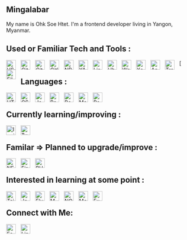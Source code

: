 ## Mingalabar

My name is Ohk Soe Htet. I'm a frontend developer living in Yangon, Myanmar.

<!-- ![Quote](https://github-readme-quotes.herokuapp.com/quote?theme=tokyonight&animation=default&layout=default&font=default) -->

<!-- ![Quote](https://github-readme-quotes.herokuapp.com/quote?quotesUrl=https://github.com/ShubhKotnala/github-readme-quotes/blob/custom-quotes/customQuotes/quotes.json) -->

<a name="tools"></a>

## Used or Familiar Tech and Tools :

[
<img alt="VS Code" width="26px" align="left" style="padding-right:10px;"  src="https://cdn.jsdelivr.net/gh/devicons/devicon/icons/vscode/vscode-original.svg" />
][tools_anchor]
[
<img alt="Git" width="26px" align="left" style="padding-right:10px;"  src="https://cdn.jsdelivr.net/gh/devicons/devicon/icons/git/git-original.svg" />
][tools_anchor]
[
<img alt="Github" width="26px" align="left" style="padding-right:10px;"  src="https://cdn.jsdelivr.net/gh/devicons/devicon/icons/github/github-original.svg" />
][tools_anchor]
[
<img alt="Gitlab" width="26px" align="left" style="padding-right:10px;"  src="https://cdn.jsdelivr.net/gh/devicons/devicon/icons/gitlab/gitlab-original.svg" />
][tools_anchor]
[
<img alt="NPM" width="26px" align="left" style="padding-right:10px;"  src="https://cdn.jsdelivr.net/gh/devicons/devicon/icons/npm/npm-original-wordmark.svg" />
][tools_anchor]
[
<img alt="YARN" width="26px" align="left" style="padding-right:10px;"  src="https://cdn.jsdelivr.net/gh/devicons/devicon/icons/yarn/yarn-original.svg" />
][tools_anchor]
[
<img alt="Linux" width="26px" align="left" style="padding-right:10px;"  src="https://cdn.jsdelivr.net/gh/devicons/devicon/icons/linux/linux-original.svg" />
][tools_anchor]
[
<img alt="Ubuntu" width="26px" align="left" style="padding-right:10px;"  src="https://cdn.jsdelivr.net/gh/devicons/devicon/icons/ubuntu/ubuntu-plain.svg" />
][tools_anchor]
[
[
<img alt="Wordpress" width="26px" align="left" style="padding-right:10px;"  src="https://cdn.jsdelivr.net/gh/devicons/devicon/icons/wordpress/wordpress-plain.svg" />
][tools_anchor]
[
<img alt="Xcode" width="26px" align="left" style="padding-right:10px;"  src="https://cdn.jsdelivr.net/gh/devicons/devicon/icons/xcode/xcode-original.svg" />
][tools_anchor]
[
<img alt="Android Studio" width="26px" align="left" style="padding-right:10px;"  src="https://cdn.jsdelivr.net/gh/devicons/devicon/icons/androidstudio/androidstudio-original.svg" />
][tools_anchor]
[
<img alt="Trello" width="26px" align="left" style="padding-right:10px;"  src="https://cdn.jsdelivr.net/gh/devicons/devicon/icons/trello/trello-plain.svg" />
][tools_anchor]
[
<img alt="Filezilla" width="26px" align="left" style="padding-right:10px;"  src="https://cdn.jsdelivr.net/gh/devicons/devicon/icons/filezilla/filezilla-plain.svg" />
][tools_anchor]
<br/>

<a name="languages"></a>

## Languages :

[
<img alt="HTML5" width="26px" align="left" style="padding-right:10px;"  src="https://cdn.jsdelivr.net/gh/devicons/devicon/icons/html5/html5-original.svg" />
][languages_anchor]
[
<img alt="CSS3" width="26px" align="left" style="padding-right:10px;"  src="https://cdn.jsdelivr.net/gh/devicons/devicon/icons/css3/css3-original.svg" />
][languages_anchor]
[
<img alt="Javascript" width="26px" align="left" style="padding-right:10px;"  src="https://cdn.jsdelivr.net/gh/devicons/devicon/icons/javascript/javascript-original.svg" />
][languages_anchor]
[
<img alt="React" width="26px" align="left" style="padding-right:10px;"  src="https://cdn.jsdelivr.net/gh/devicons/devicon/icons/react/react-original.svg" />
][languages_anchor]
[
<img alt="Bootstrap" width="26px" align="left" style="padding-right:10px;"  src="https://cdn.jsdelivr.net/gh/devicons/devicon/icons/bootstrap/bootstrap-original.svg" />
][languages_anchor]
[
<img alt="MaterialUI" width="26px" align="left" style="padding-right:10px;"  src="https://cdn.jsdelivr.net/gh/devicons/devicon/icons/materialui/materialui-original.svg" />
][languages_anchor]
[
<img alt="Redux" width="26px" align="left" style="padding-right:10px;"  src="https://cdn.jsdelivr.net/gh/devicons/devicon/icons/redux/redux-original.svg" />
][languages_anchor]
<br/>
<a name="learning"></a>

## Currently learning/improving :

[
<img alt="Ionic" width="26px" align="left" style="padding-right:10px;"  src="https://cdn.jsdelivr.net/gh/devicons/devicon/icons/ionic/ionic-original.svg" />
][learning_anchor]
[
<img alt="Typescript" width="26px" align="left" style="padding-right:10px;"  src="https://cdn.jsdelivr.net/gh/devicons/devicon/icons/typescript/typescript-original.svg" />
][learning_anchor]
<br/>

<a name="plan"></a>

## Familar => Planned to upgrade/improve :

[
<img alt="NEXTjs" width="26px" align="left" style="padding-right:10px;"  src="https://cdn.jsdelivr.net/gh/devicons/devicon/icons/nextjs/nextjs-original.svg" />
][plan_anchor]
[
<img alt="Firebase" width="26px" align="left" style="padding-right:10px;"  src="https://cdn.jsdelivr.net/gh/devicons/devicon/icons/firebase/firebase-plain.svg" />
][plan_anchor]
[
<img alt="PHP" width="26px" align="left" style="padding-right:10px;"  src="https://cdn.jsdelivr.net/gh/devicons/devicon/icons/php/php-original.svg" />
][plan_anchor]

<!-- ReactQuery -->
<br/>

<a name="interested"></a>

## Interested in learning at some point :

[
<img alt="TailwindCSS" width="26px" align="left" style="padding-right:10px;" src="https://cdn.jsdelivr.net/gh/devicons/devicon/icons/tailwindcss/tailwindcss-plain.svg" />
][interested_anchor]
[
<img alt="Jest" width="26px" align="left" style="padding-right:10px;"  src="https://cdn.jsdelivr.net/gh/devicons/devicon/icons/jest/jest-plain.svg" />
][interested_anchor]
[
<img alt="Flutter" width="26px" align="left" style="padding-right:10px;"  src="https://cdn.jsdelivr.net/gh/devicons/devicon/icons/flutter/flutter-original.svg" />
][interested_anchor]
[
<img alt="MYSQL" width="26px" align="left" style="padding-right:10px;"  src="https://cdn.jsdelivr.net/gh/devicons/devicon/icons/mysql/mysql-original.svg" />
][interested_anchor]
[
<img alt="NODEjs" width="26px" align="left" style="padding-right:10px;"  src="https://cdn.jsdelivr.net/gh/devicons/devicon/icons/nodejs/nodejs-original-wordmark.svg" />
][interested_anchor]
[
<img alt="MongoDB" width="26px" align="left" style="padding-right:10px;"  src="https://cdn.jsdelivr.net/gh/devicons/devicon/icons/mongodb/mongodb-original.svg" />
][interested_anchor]
[
<img alt="Express" width="26px" align="left" style="padding-right:10px;"  src="https://cdn.jsdelivr.net/gh/devicons/devicon/icons/express/express-original-wordmark.svg" />
][interested_anchor]
<br/>

## Connect with Me:

[
<img alt="Facebook" width="26px" align="left" style="padding-right:10px;" src="https://cdn.jsdelivr.net/gh/devicons/devicon/icons/facebook/facebook-original.svg"/>
](https://www.facebook.com/oshskar)
[
<img alt="LinkIn" width="26px" align="left" style="padding-right:10px;" src="https://cdn.jsdelivr.net/gh/devicons/devicon/icons/linkedin/linkedin-original.svg"/>
](https://www.linkedin.com/in/oshskar/)

[tools_anchor]: #tools
[languages_anchor]: #languages
[learning_anchor]: #learning
[plan_anchor]: #plan
[interested_anchor]: #interested
